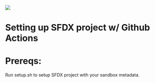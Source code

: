 ![](https://github.com/UseTheForceKyle/SalesforceGithubActionCD/workflows/CD%20CI%20SFDX%20project%20to%20Development%20Integration%20Sandbox/badge.svg)

# Setting up SFDX project w/ Github Actions

# Prereqs:

Run setup.sh to setup SFDX project with your sandbox metadata.

